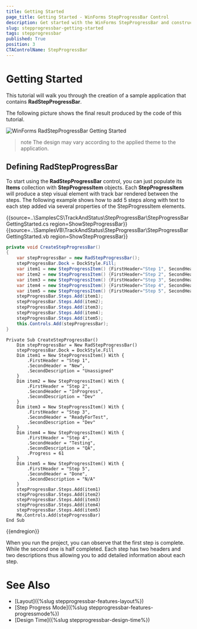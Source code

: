 ```yaml
---
title: Getting Started
page_title: Getting Started - WinForms StepProgressBar Control
description: Get started with the WinForms StepProgressBar and construct your step layout navigation.   
slug: stepprogressbar-getting-started
tags: stepprogressbar
published: True
position: 3 
CTAControlName: StepProgressBar
---
```


# Getting Started

This tutorial will walk you through the creation of a sample application that contains __RadStepProgressBar__.

The following picture shows the final result produced by the code of this tutorial.

![WinForms RadStepProgressBar Getting Started](images/stepprogressbar-getting-started001.png)

>note The design may vary according to the applied theme to the application. 

## Defining RadStepProgressBar

To start using the __RadStepProgressBar__ control, you can just populate its __Items__ collection with __StepProgressItem__ objects. Each __StepProgressItem__ will produce a step visual element with track bar rendered between the steps. The following example shows how to add 5 steps along with text to each step added via several properties of the StepProgressItem elements.

{{source=..\SamplesCS\TrackAndStatus\StepProgressBar\StepProgressBarGettingStarted.cs region=ShowStepProgressBar}} 
{{source=..\SamplesVB\TrackAndStatus\StepProgressBar\StepProgressBarGettingStarted.vb region=ShowStepProgressBar}} 

````C#
private void CreateStepProgressBar()
{
    var stepProgressBar = new RadStepProgressBar();
    stepProgressBar.Dock = DockStyle.Fill;
    var item1 = new StepProgressItem() {FirstHeader="Step 1", SecondHeader = "New", SecondDescription = "Unassigned" };
    var item2 = new StepProgressItem() {FirstHeader="Step 2", SecondHeader = "InProgress", SecondDescription = "Dev" };
    var item3 = new StepProgressItem() {FirstHeader="Step 3", SecondHeader = "ReadyForTest", SecondDescription = "Dev" };
    var item4 = new StepProgressItem() {FirstHeader="Step 4", SecondHeader = "Testing", SecondDescription = "QA", Progress = 61, };
    var item5 = new StepProgressItem() {FirstHeader="Step 5", SecondHeader = "Done", SecondDescription = "N/A" };
    stepProgressBar.Steps.Add(item1);
    stepProgressBar.Steps.Add(item2);
    stepProgressBar.Steps.Add(item3);
    stepProgressBar.Steps.Add(item4);
    stepProgressBar.Steps.Add(item5);
    this.Controls.Add(stepProgressBar);
}

````
````VB.NET
Private Sub CreateStepProgressBar()
	Dim stepProgressBar = New RadStepProgressBar()
	stepProgressBar.Dock = DockStyle.Fill
	Dim item1 = New StepProgressItem() With {
		.FirstHeader = "Step 1",
		.SecondHeader = "New",
		.SecondDescription = "Unassigned"
	}
	Dim item2 = New StepProgressItem() With {
		.FirstHeader = "Step 2",
		.SecondHeader = "InProgress",
		.SecondDescription = "Dev"
	}
	Dim item3 = New StepProgressItem() With {
		.FirstHeader = "Step 3",
		.SecondHeader = "ReadyForTest",
		.SecondDescription = "Dev"
	}
	Dim item4 = New StepProgressItem() With {
		.FirstHeader = "Step 4",
		.SecondHeader = "Testing",
		.SecondDescription = "QA",
		.Progress = 61
	}
	Dim item5 = New StepProgressItem() With {
		.FirstHeader = "Step 5",
		.SecondHeader = "Done",
		.SecondDescription = "N/A"
	}
	stepProgressBar.Steps.Add(item1)
	stepProgressBar.Steps.Add(item2)
	stepProgressBar.Steps.Add(item3)
	stepProgressBar.Steps.Add(item4)
	stepProgressBar.Steps.Add(item5)
	Me.Controls.Add(stepProgressBar)
End Sub

````

{{endregion}} 

When you run the project, you can observe that the first step is complete. While the second one is half completed. Each step has two headers and two descriptions thus allowing you to add detailed information about each step.

# See Also

* [Layout]({%slug stepprogressbar-features-layout%})
* [Step Progress Mode]({%slug stepprogressbar-features-progressmode%})
* [Design Time]({%slug stepprogressbar-design-time%}) 
 
        
